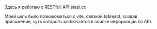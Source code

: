 Здесь я работаю с RESTfull API stapi.co

Моей цель было познакомиться с vite, связкой ts&react, создав приложение, суть которого заключается в поиске информации по API.